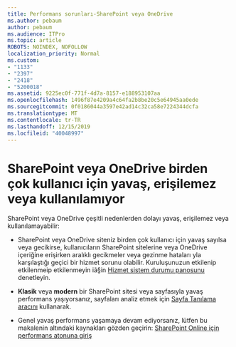 ```yaml
---
title: Performans sorunları-SharePoint veya OneDrive
ms.author: pebaum
author: pebaum
ms.audience: ITPro
ms.topic: article
ROBOTS: NOINDEX, NOFOLLOW
localization_priority: Normal
ms.custom:
- "1133"
- "2397"
- "2418"
- "5200018"
ms.assetid: 9225ec0f-771f-4d7a-8157-e188953107aa
ms.openlocfilehash: 1496f87e4209a4c64fa2b8be20c5e64945aa0ede
ms.sourcegitcommit: 0f0186044a3597e42ad14c32ca58e7224344dcfa
ms.translationtype: MT
ms.contentlocale: tr-TR
ms.lasthandoff: 12/15/2019
ms.locfileid: "40048997"
---
```

# <a name="sharepoint-or-onedrive-slow-inaccessible-or-unavailable-for-multiple-users"></a>SharePoint veya OneDrive birden çok kullanıcı için yavaş, erişilemez veya kullanılamıyor

SharePoint veya OneDrive çeşitli nedenlerden dolayı yavaş, erişilemez veya kullanılamayabilir:
  
- SharePoint veya OneDrive siteniz birden çok kullanıcı için yavaş sayılsa veya gecikirse, kullanıcıların SharePoint sitelerine veya OneDrive içeriğine erişirken aralıklı gecikmeler veya gezinme hataları yla karşılaştığı geçici bir hizmet sorunu olabilir. Kuruluşunuzun etkilenip etkilenmeip etkilenmeyin iã§in [Hizmet sistem durumu panosunu](https://admin.microsoft.com/AdminPortal/Home#/servicehealth) denetleyin.
  
- **Klasik** veya **modern** bir SharePoint sitesi veya sayfasıyla yavaş performans yaşıyorsanız, sayfaları analiz etmek için [Sayfa Tanılama aracını](https://aka.ms/perftool) kullanarak.
  
- Genel yavaş performans yaşamaya devam ediyorsanız, lütfen bu makalenin altındaki kaynakları gözden geçirin: [SharePoint Online için performans atonuna giriş](https://go.microsoft.com/fwlink/?linkid=2024334)
  
